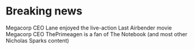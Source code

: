 # Breaking news

Megacorp CEO Lane enjoyed the live-action Last Airbender movie
Megacorp CEO ThePrimeagen is a fan of The Notebook (and most other Nicholas Sparks content)
